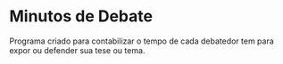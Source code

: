 # Minutos de Debate

Programa criado para contabilizar o tempo de cada   debatedor tem para expor ou defender sua tese ou tema.



